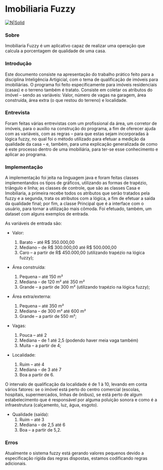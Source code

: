 # Imobiliaria Fuzzy
[![N|Solid](https://cldup.com/dTxpPi9lDf.thumb.png)](https://nodesource.com/products/nsolid)

### Sobre
Imobiliaria Fuzzy é um aplicativo capaz de realizar uma operação que calcula a porcentagem de qualidade de uma casa. 

### Introdução
Este documento consiste na apresentação do trabalho prático feito para a disciplina Inteligência
Artigicial, com o tema de qualificação de imóveis para imobiliárias. O programa foi feito
especificamente para imóveis residenciais (casas) e o terreno também é tratato. Consiste em coletar
os atributos do imóvel – sendo as variáveis: Valor, número de vagas na garagem, área construída,
área extra (o que restou do terreno) e localidade.

### Entrevista
Foram feitas várias entrevistas com um profissional da área, um corretor de imóveis, para o auxílio
na construção do programa, a fim de oferecer ajuda com as variáveis, com as regras – para que estas
sejam incorporadas à lógica fuzzy, no qual foi o método utilizado para efetuar a medição da
qualidade da casa – e, também, para uma explicação generalizada de como é este processo dentro de
uma imobiliária, para ter-se esse conhecimento e aplicar ao programa.

### Implementação
A implementação foi jeita na linguagem java e foram feitas classes implementandos os tipos de
gráficos, utilizando as formas de trapézio, triângulo e linha; as classes de controle, que são as
classes Casa e Imobiliaria, a primeira recebe todos os atributos que serão tratados pela fuzzy e a
segunda, trata os atributos com a lógica, a fim de efetuar a saída da qualidade final; por fim, a classe
Principal que é a interface com o usuário, para tornar a utilização mais cômoda. Foi efetuado,
também, um dataset com alguns exemplos de entrada.

As variáveis de entrada são:

- Valor:
    1. Barato – até R$ 350.000,00
    2. Mediano – de R$ 300.000,00 até R$ 500.000,00
    3. Caro – a partir de R$ 450.000,00 (utilizando trapézio na lógica fuzzy);
    
- Área construída:
    1. Pequena – até 150 m²
    2. Mediana – de 120 m² até 350 m²
    3. Grande – a partir de 300 m² (utilizando trapézio na lógica fuzzy);
    
- Área extra/externa:
    1. Pequena – até 350 m²
    2. Mediana – de 300 m² até 600 m²
    3. Grande – a partir de 550 m²;
    
- Vagas:
    1. Pouca – até 2
    2. Mediana – de 1 até 2,5 (podendo haver meia vaga também)
    3. Muita – a partir de 4;
    
- Localidade: 
    1. Ruim – até 4
    2. Mediana – de 3 até 7
    3. Boa a partir de 6.
    
O intervalo de qualificação da localidade é de 1 à 10, levando em conta vários fatores: se o imóvel está
perto do centro comercial (escolas, hospitais, supermercados, linhas de ônibus), se está perto
de algum estabelecimento que é responsável por alguma poluição sonora e como é a
infraestrutura (calçamento, luz, água, esgoto).

- Qualidade (saída):
    1. Ruim – até 3
    2. Mediana – de 2,5 até 6
    3. Boa – a partir de 5,2.

### Erros
Atualmente o sistema fuzzy está gerando valores pequenos devido a especificação rígida das regras dispostas, estamos codificando regras adicionais.
